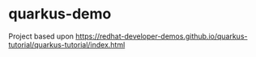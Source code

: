# quarkus-demo

Project based upon https://redhat-developer-demos.github.io/quarkus-tutorial/quarkus-tutorial/index.html